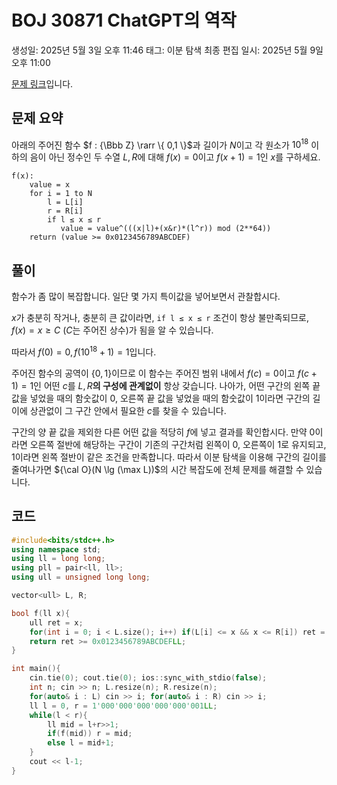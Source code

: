 # BOJ 30871 ChatGPT의 역작

생성일: 2025년 5월 3일 오후 11:46
태그: 이분 탐색
최종 편집 일시: 2025년 5월 9일 오후 11:00

[문제 링크](http://boj.kr/30871)입니다.

## 문제 요약

아래의 주어진 함수 $f : {\Bbb Z} \rarr \{ 0,1 \}$과 길이가 $N$이고 각 원소가 $10^{18}$ 이하의 음이 아닌 정수인 두 수열 $L, R$에 대해 $f(x) = 0$이고 $f(x+1)=1$인 $x$를 구하세요.

```
f(x):
    value = x
    for i = 1 to N
        l = L[i]
        r = R[i]
        if l ≤ x ≤ r
           value = value^(((x|l)+(x&r)*(l^r)) mod (2**64))
    return (value >= 0x0123456789ABCDEF)
```

## 풀이

함수가 좀 많이 복잡합니다. 일단 몇 가지 특이값을 넣어보면서 관찰합시다.

$x$가 충분히 작거나, 충분히 큰 값이라면, `if l ≤ x ≤ r` 조건이 항상 불만족되므로, $f(x) = x \ge C$ $(C$는 주어진 상수$)$가 됨을 알 수 있습니다.

따라서 $f(0) = 0, f(10^{18}+1) = 1$입니다.

주어진 함수의 공역이 $\{0,1\}$이므로 이 함수는 주어진 범위 내에서 $f(c) = 0$이고 $f(c+1) = 1$인 어떤 $c$를 $L, R$**의 구성에 관계없이** 항상 갖습니다. 나아가, 어떤 구간의 왼쪽 끝 값을 넣었을 때의 함숫값이 $0$, 오른쪽 끝 값을 넣었을 때의 함숫값이 $1$이라면 구간의 길이에 상관없이 그 구간 안에서 필요한 $c$를 찾을 수 있습니다.

구간의 양 끝 값을 제외한 다른 어떤 값을 적당히 $f$에 넣고 결과를 확인합시다. 만약 $0$이라면 오른쪽 절반에 해당하는 구간이 기존의 구간처럼 왼쪽이 $0$, 오른쪽이 $1$로 유지되고, $1$이라면 왼쪽 절반이 같은 조건을 만족합니다. 따라서 이분 탐색을 이용해 구간의 길이를 줄여나가면 ${\cal O}(N \lg (\max L))$의 시간 복잡도에 전체 문제를 해결할 수 있습니다.

## 코드

```cpp
#include<bits/stdc++.h>
using namespace std;
using ll = long long;
using pll = pair<ll, ll>;
using ull = unsigned long long;

vector<ull> L, R;

bool f(ll x){
	ull ret = x;
	for(int i = 0; i < L.size(); i++) if(L[i] <= x && x <= R[i]) ret = ret^((x|L[i])+(x&R[i])*(L[i]^R[i]));
	return ret >= 0x0123456789ABCDEFLL;
}

int main(){
	cin.tie(0); cout.tie(0); ios::sync_with_stdio(false);
	int n; cin >> n; L.resize(n); R.resize(n);
	for(auto& i : L) cin >> i; for(auto& i : R) cin >> i;
	ll l = 0, r = 1'000'000'000'000'000'001LL;
	while(l < r){
		ll mid = l+r>>1;
		if(f(mid)) r = mid;
		else l = mid+1;
	}
	cout << l-1;
}
```